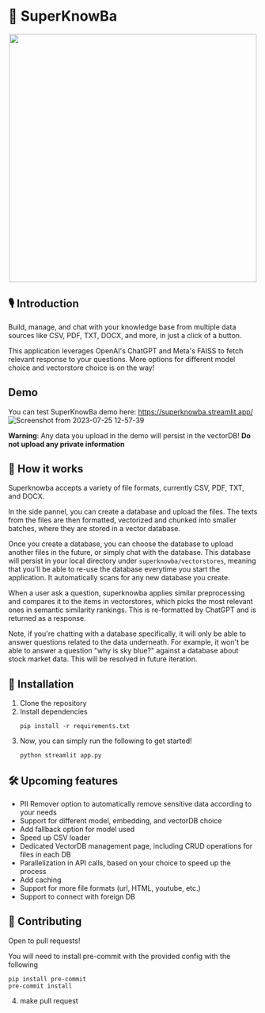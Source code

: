 # 🌌 SuperKnowBa
<div align="center"><img src='https://physics.aps.org/assets/36a7bcf2-38a5-4db6-a05f-c0a2ecc5903d/e51_1.png' width=500></div>

## 🎙️ Introduction

Build, manage, and chat with your knowledge base from multiple data sources like CSV, PDF, TXT, DOCX, and more, in just a click of a button.

This application leverages OpenAI's ChatGPT and Meta's FAISS to fetch relevant response to your questions. More options for different model choice and vectorstore choice is on the way!

## Demo
You can test SuperKnowBa demo here: https://superknowba.streamlit.app/
![Screenshot from 2023-07-25 12-57-39](https://github.com/richieyoum/superknowba/assets/43356500/021b3754-6423-4834-94eb-b8edee047c89)

**Warning**: Any data you upload in the demo will persist in the vectorDB! **Do not upload any private information**

## 🧐 How it works
Superknowba accepts a variety of file formats, currently CSV, PDF, TXT, and DOCX.

In the side pannel, you can create a database and upload the files. The texts from the files are then formatted, vectorized and chunked into smaller batches, where they are stored in a vector database.

Once you create a database, you can choose the database to upload another files in the future, or simply chat with the database. This database will persist in your local directory under `superknowba/vectorstores`, meaning that you'll be able to re-use the database everytime you start the application. It automatically scans for any new database you create.

When a user ask a question, superknowba applies similar preprocessing and compares it to the items in vectorstores, which picks the most relevant ones in semantic similarity rankings. This is re-formatted by ChatGPT and is returned as a response.

Note, if you're chatting with a database specifically, it will only be able to answer questions related to the data underneath. For example, it won't be able to answer a question "why is sky blue?" against a database about stock market data. This will be resolved in future iteration.

## 🦾 Installation
1. Clone the repository
2. Install dependencies
    ```
    pip install -r requirements.txt
    ```
3. Now, you can simply run the following to get started!
    ```
    python streamlit app.py
    ```

## 🛠️ Upcoming features
- PII Remover option to automatically remove sensitive data according to your needs
- Support for different model, embedding, and vectorDB choice
- Add fallback option for model used
- Speed up CSV loader
- Dedicated VectorDB management page, including CRUD operations for files in each DB
- Parallelization in API calls, based on your choice to speed up the process
- Add caching
- Support for more file formats (url, HTML, youtube, etc.)
- Support to connect with foreign DB

## 🤝 Contributing
Open to pull requests!

You will need to install pre-commit with the provided config with the following
```
pip install pre-commit
pre-commit install
```
4. make pull request
